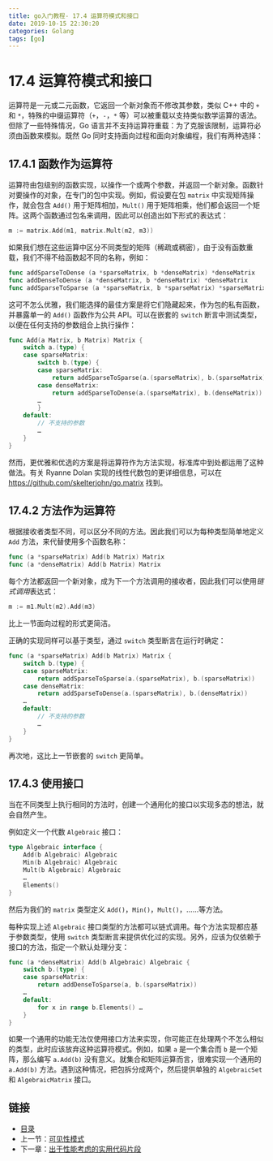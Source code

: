 ```yaml
---
title: go入门教程- 17.4 运算符模式和接口   
date: 2019-10-15 22:30:20   
categories: Golang   
tags: [go]   
---
```

# 17.4 运算符模式和接口

运算符是一元或二元函数，它返回一个新对象而不修改其参数，类似 C++ 中的 `+` 和 `*`，特殊的中缀运算符（`+`，`-`，`*` 等）可以被重载以支持类似数学运算的语法。但除了一些特殊情况，Go 语言并不支持运算符重载：为了克服该限制，运算符必须由函数来模拟。既然 Go 同时支持面向过程和面向对象编程，我们有两种选择：

## 17.4.1 函数作为运算符

运算符由包级别的函数实现，以操作一个或两个参数，并返回一个新对象。函数针对要操作的对象，在专门的包中实现。例如，假设要在包 `matrix` 中实现矩阵操作，就会包含 `Add()` 用于矩阵相加，`Mult()` 用于矩阵相乘，他们都会返回一个矩阵。这两个函数通过包名来调用，因此可以创造出如下形式的表达式：
```go
m := matrix.Add(m1, matrix.Mult(m2, m3))
```

如果我们想在这些运算中区分不同类型的矩阵（稀疏或稠密），由于没有函数重载，我们不得不给函数起不同的名称，例如：
```go
func addSparseToDense (a *sparseMatrix, b *denseMatrix) *denseMatrix
func addDenseToDense (a *denseMatrix, b *denseMatrix) *denseMatrix
func addSparseToSparse (a *sparseMatrix, b *sparseMatrix) *sparseMatrix
```

这可不怎么优雅，我们能选择的最佳方案是将它们隐藏起来，作为包的私有函数，并暴露单一的 `Add()` 函数作为公共 API。可以在嵌套的 `switch` 断言中测试类型，以便在任何支持的参数组合上执行操作：
```go
func Add(a Matrix, b Matrix) Matrix {
	switch a.(type) {
	case sparseMatrix:
		switch b.(type) {
		case sparseMatrix:
			return addSparseToSparse(a.(sparseMatrix), b.(sparseMatrix))
		case denseMatrix:
			return addSparseToDense(a.(sparseMatrix), b.(denseMatrix))
		…
		}
	default:
		// 不支持的参数
		…
	}
}
```

然而，更优雅和优选的方案是将运算符作为方法实现，标准库中到处都运用了这种做法。有关 Ryanne Dolan 实现的线性代数包的更详细信息，可以在 https://github.com/skelterjohn/go.matrix 找到。

## 17.4.2 方法作为运算符

根据接收者类型不同，可以区分不同的方法。因此我们可以为每种类型简单地定义 `Add` 方法，来代替使用多个函数名称：
```go
func (a *sparseMatrix) Add(b Matrix) Matrix
func (a *denseMatrix) Add(b Matrix) Matrix
```

每个方法都返回一个新对象，成为下一个方法调用的接收者，因此我们可以使用*链式调用*表达式：
```go
m := m1.Mult(m2).Add(m3)
```
比上一节面向过程的形式更简洁。

正确的实现同样可以基于类型，通过 `switch` 类型断言在运行时确定：
```go
func (a *sparseMatrix) Add(b Matrix) Matrix {
	switch b.(type) {
	case sparseMatrix:
		return addSparseToSparse(a.(sparseMatrix), b.(sparseMatrix))
	case denseMatrix:
		return addSparseToDense(a.(sparseMatrix), b.(denseMatrix))
	…
	default:
		// 不支持的参数
		…
	}
}
```

再次地，这比上一节嵌套的 `switch` 更简单。

## 17.4.3 使用接口

当在不同类型上执行相同的方法时，创建一个通用化的接口以实现多态的想法，就会自然产生。

例如定义一个代数 `Algebraic` 接口：
```go
type Algebraic interface {
	Add(b Algebraic) Algebraic
	Min(b Algebraic) Algebraic
	Mult(b Algebraic) Algebraic
	…
	Elements()
}
```

然后为我们的 `matrix` 类型定义 `Add()`，`Min()`，`Mult()`，……等方法。

每种实现上述 `Algebraic` 接口类型的方法都可以链式调用。每个方法实现都应基于参数类型，使用 `switch` 类型断言来提供优化过的实现。另外，应该为仅依赖于接口的方法，指定一个默认处理分支：
```go
func (a *denseMatrix) Add(b Algebraic) Algebraic {
	switch b.(type) {
	case sparseMatrix:
		return addDenseToSparse(a, b.(sparseMatrix))
	…
	default:
		for x in range b.Elements() …
	}
}
```

如果一个通用的功能无法仅使用接口方法来实现，你可能正在处理两个不怎么相似的类型，此时应该放弃这种运算符模式。例如，如果 `a` 是一个集合而 `b` 是一个矩阵，那么编写 `a.Add(b)` 没有意义。就集合和矩阵运算而言，很难实现一个通用的 `a.Add(b)` 方法。遇到这种情况，把包拆分成两个，然后提供单独的 `AlgebraicSet` 和 `AlgebraicMatrix` 接口。


## 链接

- [目录](https://blog.zshipu.com/2019/10/15/golang/20191015/directory/)
- 上一节：[可见性模式](file://17.3.md)
- 下一章：[出于性能考虑的实用代码片段](file://18.0.md)
